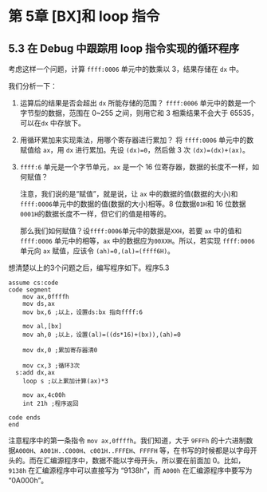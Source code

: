 # 第 5章 [BX]和 loop 指令



## 5.3 在 Debug 中跟踪用 loop 指令实现的循环程序

考虑这样一个问题，计算 `ffff:0006` 单元中的数乘以 3，结果存储在 `dx` 中。

我们分析一下：

1. 运算后的结果是否会超出 `dx` 所能存储的范围？
   `ffff:0006` 单元中的数是一个字节型的数据，范围在 0~255 之间，则用它和 3 相乘结果不会大于 65535，可以在`dx` 中存放下。

2. 用循环累加来实现乘法，用哪个寄存器进行累加？
   将 `ffff:0006` 单元中的数赋值给 `ax`，用 `dx` 进行累加。先设 `(dx)=0`，然后做 3 次 `(dx)=(dx)+(ax)`。

3. `ffff:6` 单元是一个字节单元，`ax` 是一个 16 位寄存器，数据的长度不一样，如何赋值？

   注意，我们说的是“赋值”，就是说，让 `ax` 中的数据的值(数据的大小)和 `ffff:0006`单元中的数据的值(数据的大小)相等。8 位数据`01H`和 16 位数据`0001H`的数据长度不一样，但它们的值是相等的。

   那么我们如何赋值？设`ffff:0006`单元中的数据是`XXH`，若要 `ax` 中的值和 `ffff:0006` 单元中的相等，`ax` 中的数据应为`00XXH`。所以，若实现 `ffff:0006` 单元向 `ax` 赋值，应该令 `(ah)=0,(al)=(ffff6H)`。

想清楚以上的3个问题之后，编写程序如下。程序5.3

```assembly
assume cs:code
code segment
    mov ax,0ffffh
    mov ds,ax
    mov bx,6 ;以上，设置ds:bx 指向ffff:6
    
    mov al,[bx]
    mov ah,0 ;以上，设置(al)=((ds*16)+(bx)),(ah)=0
    
    mov dx,0 ;累加寄存器清0
    
    mov cx,3 ;循环3次
  s:add dx,ax
    loop s ;以上累加计算(ax)*3
    
    mov ax,4c00h
    int 21h ;程序返回

code ends
end
```

注意程序中的第一条指令 `mov ax,0ffffh`。我们知道，大于 `9FFFh` 的十六进制数据`A000H`、`A001H..C000H`、`c001H..FFFEH`、`FFFFH` 等，在书写的时候都是以字母开头的。而在汇编源程序中，数据不能以字母开头，所以要在前面加 0。比如，`9138h` 在汇编源程序中可以直接写为 “9138h”，而 `A000h` 在汇编源程序中要写为 “0A000h”。  